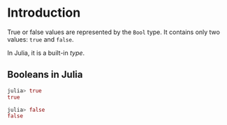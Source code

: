 # Introduction

True or false values are represented by the `Bool` type.
It contains only two values: `true` and `false`.

In Julia, it is a built-in _type_.

## Booleans in Julia

```julia
julia> true
true

julia> false
false
```
